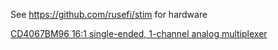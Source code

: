 See https://github.com/rusefi/stim for hardware

[CD4067BM96 16:1 single-ended, 1-channel analog multiplexer](http://www.ti.com/lit/ds/symlink/cd4097b.pdf)
